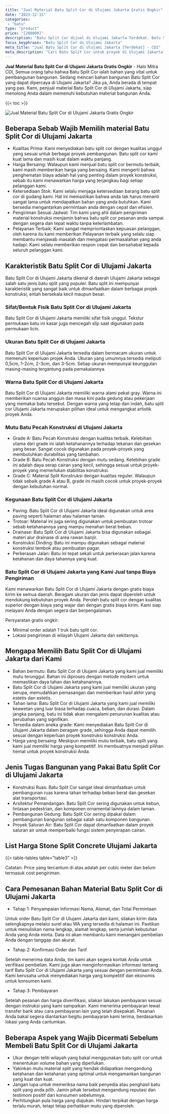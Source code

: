 ```yaml
---
title: "Jual Material Batu Split Cor di Ulujami Jakarta Gratis Ongkir"
date: "2023-12-15"
categories:
 - "batu"
type: "product"
price: "[280000]"
description: "Batu Split Cor dijual di Ulujami Jakarta Terdekat. Batu Split Cor ini sering dipakai dalam proyek konstruksi sebagai campuran beton yang berkualitas dan tahan lama. Kontak kami untuk mendapatkan informasi lebih lanjut."
focus_keyphrase: "Batu Split Cor di Ulujami Jakarta"
meta_title: "Jual Batu Split Cor di Ulujami Jakarta [Terdekat] - CDI"
meta_description: "Cari Batu Split Cor untuk proyek di Ulujami Jakarta? Kami memiliki Batu Split Cor berkualitas untuk material cor beton. Raih penawaran terbaik sekarang."
---
```


**Jual Material Batu Split Cor di Ulujami Jakarta Gratis Ongkir** - Halo Mitra CDI, Semua orang tahu bahwa Batu Split Cor ialah bahan yang vital untuk pembangunan bangunan. Sedang mencari bahan bangunan Batu Split Cor yang dapat dipercaya di Ulujami Jakarta? Jika ya, Anda berada di tempat yang pas. Kami, penjual material Batu Split Cor di Ulujami Jakarta, siap menolong Anda dalam memenuhi kebutuhan material bangunan Anda.

{{< toc >}}

![Jual Material Batu Split Cor di Ulujami Jakarta Gratis Ongkir](/images/batu/batu-split-26.jpg)

## Beberapa Sebab Wajib Memilih material Batu Split Cor di Ulujami Jakarta

*   Kualitas Prima: Kami menyediakan batu split cor dengan kualitas unggul yang sesuai untuk berbagai proyek pembangunan. Batu split cor kami kuat lama dan masih kuat dalam waktu panjang.
*   Harga Bersaing: Walaupun kami menjual batu split cor bermutu terbaik, kami masih memberikan harga yang bersaing. Kami mengerti bahwa penghematan biaya adalah hal yang penting dalam proyek konstruksi, sebab itu kami menawarkan harga yang terjangkau bagi setiap pelanggan kami.
*   Ketersediaan Stok: Kami selalu menjaga ketersediaan barang batu split cor di gudang kami. Hal ini memastikan bahwa anda tak harus menanti sangat lama untuk mendapatkan bahan yang anda butuhkan. Kami bersedia mengantarkan permintaan anda dengan cepat dan efisien.
*   Pengiriman Sesuai Jadwal: Tim kami yang ahli dalam pengiriman material konstruksi menjamin bahwa batu split cor pesanan anda sampai dengan segera dan tepat waktu tanpa keterlambatan.
*   Pelayanan Terbaik: Kami sangat memprioritaskan kepuasan pelanggan, oleh karena itu kami memberikan Pelayanan terbaik yang selalu siap membantu menjawab masalah dan mengatasi permasalahan yang anda hadapi. Kami selalu memberikan respon cepat dan bersahabat kepada seluruh pelanggan kami.

## Karakteristik Batu Split Cor di Ulujami Jakarta

Batu Split Cor di Ulujami Jakarta dikenal di daerah Ulujami Jakarta sebagai salah satu jenis batu split yang populer. Batu split ini mempunyai karakteristik yang sangat baik untuk dimanfaatkan dalam berbagai projek konstruksi, entah bersekala kecil maupun besar.

### Sifat/Bentuk Fisik Batu Split Cor di Ulujami Jakarta

Batu Split Cor di Ulujami Jakarta memiliki sifat fisik unggul. Tekstur permukaan batu ini kasar juga mencegah slip saat digunakan pada permukaan licin.

### Ukuran Batu Split Cor di Ulujami Jakarta

Batu Split Cor di Ulujami Jakarta tersedia dalam bermacam ukuran untuk memenuhi keperluan projek Anda. Ukuran yang umumnya tersedia meliputi 0,5cm, 1-2cm, 2-3cm, dan 3-5cm. Setiap ukuran mempunyai keunggulan masing-masing tergantung pada pemakaiannya.

### Warna Batu Split Cor di Ulujami Jakarta

Batu Split Cor di Ulujami Jakarta memiliki warna alami pekat gray. Warna ini memberikan nuansa anggun dan masa kini pada gedung atau pekerjaan yang memakai batu tersebut. Dengan warna yang tetap dan indah, batu split cor Ulujami Jakarta merupakan pilihan ideal untuk mengangkat artistik proyek Anda.

### Mutu Batu Pecah Konstruksi di Ulujami Jakarta

*   Grade A: Batu Pecah Konstruksi dengan kualitas terbaik. Kelebihan utama dari grade ini ialah ketahanannya terhadap tekanan dan gesekan yang besar. Sangat cocok digunakan pada proyek-proyek yang membutuhkan durabilitas yang tambahan.
*   Grade B: Batu Pecah Konstruksi dengan mutu sedang. Kelebihan grade ini adalah daya serap cairan yang kecil, sehingga sesuai untuk proyek-proyek yang memerlukan stabilitas konstruksi.
*   Grade C: Material Split Konstruksi dengan kualitas reguler. Walaupun tidak sebaik grade A atau B, grade ini masih cocok untuk proyek-proyek dengan kebutuhan normal.

### Kegunaan Batu Split Cor di Ulujami Jakarta

*   Paving: Batu Split Cor di Ulujami Jakarta ideal digunakan untuk area paving seperti halaman atau halaman taman.
*   Trotoar: Material ini juga sering digunakan untuk pembuatan trotoar sebab ketahanannya yang mampu menahan berat beban.
*   Drainase: Batu Split Cor di Ulujami Jakarta bisa digunakan sebagai materi alur drainase di area rawan banjir.
*   Konstruksi Dinding: Batu ini mampu digunakan sebagai material konstruksi tembok atau pembuatan pagar.
*   Perkerasan Jalan: Batu ini tepat sekali untuk perkerasan jalan karena ketahanan dan daya tahannya yang kuat.

### Batu Split Cor di Ulujami Jakarta yang Kami Jual tanpa Biaya Pengiriman

Kami menawarkan Batu Split Cor di Ulujami Jakarta dengan gratis biaya kirim ke semua daerah. Beragam ukuran dan jenis dapat diperoleh untuk mendukung kebutuhan proyek Anda. Peroleh batu split cor dengan kualitas superior dengan biaya yang wajar dan dengan gratis biaya kirim. Kami siap melayani Anda dengan segera dan berpengalaman.

Persyaratan gratis ongkir:

*   Minimal order adalah 1 truk batu split cor.
*   Lokasi pengiriman di wilayah Ulujami Jakarta dan sekitarnya.

## Mengapa Memilih Batu Split Cor di Ulujami Jakarta dari Kami

*   Bahan bermutu: Batu Split Cor di Ulujami Jakarta yang kami jual memiliki mutu terunggul. Bahan ini diproses dengan metode modern untuk memastikan daya tahan dan ketahanannya.
*   Batu Split Cor di Ulujami Jakarta yang kami jual memiliki ukuran yang serupa, memudahkan pemasangan dan memberikan hasil akhir yang estetis dan estetis.
*   Tahan lama: Batu Split Cor di Ulujami Jakarta yang kami jual memiliki keawetan yang luar biasa terhadap cuaca, beban, dan durasi. Dalam jangka panjang, batu ini tidak akan mengalami penurunan kualitas atau perubahan yang signifikan.
*   Tersedia dalam aneka grade: Kami menyediakan Batu Split Cor di Ulujami Jakarta dalam beragam grade, sehingga Anda dapat memilih sesuai dengan keperluan proyek konstruksi konstruksi Anda.
*   Harga yang bersaing: Meskipun memiliki mutu terbaik, batu split yang kami jual memiliki harga yang kompetitif. Ini membuatnya menjadi pilihan hemat untuk proyek konstruksi Anda.

## Jenis Tugas Bangunan yang Pakai Batu Split Cor di Ulujami Jakarta

*   Konstruksi Ruas: Batu Split Cor sangat ideal dimanfaatkan untuk pembangunan ruas karena tahan terhadap beban berat dan gesekan alat transportasi.
*   Arsitektur Pemandangan: Batu Split Cor sering digunakan untuk kebun, lintasan pedestrian, dan komponen ornamental lainnya dalam taman.
*   Pembangunan Gedung: Batu Split Cor sering dipakai dalam pembangunan bangunan sebagai salah satu komponen bangunan.
*   Proyek Saluran Air: Batu Split Cor dapat dimanfaatkan dalam proyek saluran air untuk memperbaiki fungsi sistem penyerapan cairan.

## List Harga Stone Split Concrete Ulujami Jakarta

{{< table-tables table="table3" >}}

Catatan: Price yang tercantum di atas adalah per cubic meter dan belum termasuk cost pengiriman.

## Cara Pemesanan Bahan Material Batu Split Cor di Ulujami Jakarta

*   Tahap 1: Penyampaian Informasi Nama, Alamat, dan Total Permintaan

Untuk order Batu Split Cor di Ulujami Jakarta dari kami, silakan kirim data selengkapnya melalui surel atau WA yang tersedia di halaman ini. Pastikan untuk menuliskan nama lengkap, alamat lengkap, serta jumlah kebutuhan Anda yang Anda minta. Data ini akan membantu kami menangani pembelian Anda dengan tanggap dan akurat.
*   Tahap 2: Konfirmasi Order dan Tarif

Setelah menerima data Anda, tim kami akan segera kontak Anda untuk verifikasi pembelian. Kami juga akan menginformasikan informasi tentang tarif Batu Split Cor di Ulujami Jakarta yang sesuai dengan permintaan Anda. Kami berusaha untuk menyediakan harga yang kompetitif dan ekonomis untuk konsumen kami.
*   Tahap 3: Pembayaran

Setelah pesanan dan harga diverifikasi, silakan lakukan pembayaran sesuai dengan instruksi yang kami sampaikan. Kami menerima pembayaran lewat transfer bank atau cara pembayaran lain yang telah disepakati. Pesanan Anda bakal segera diantarkan begitu pembayaran kami terima, berdasarkan lokasi yang Anda cantumkan.

## Beberapa Aspek yang Wajib Dicermati Sebelum Membeli Batu Split Cor di Ulujami Jakarta

*   Ukur dengan teliti wilayah yang bakal menggunakan batu split cor untuk menentukan volume bahan yang diperlukan.
*   Yakinkan mutu material split yang hendak didapatkan mengandung ketahanan dan ketahanan yang optimal untuk mengamankan bangunan yang kuat dan kuat.
*   Jangan lupa untuk memeriksa nama baik penyedia atau penghasil batu split yang anda pilih. Jamin pihak tersebut mengandung reputasi dan testimoni positif dari konsumen sebelumnya.
*   Perhitungkan pula harga yang diajukan. Hindari terpikat dengan harga terlalu murah, tetapi tetap perhatikan mutu yang diperoleh.